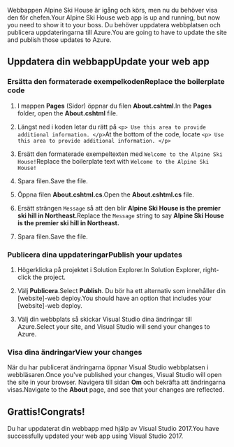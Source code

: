<span data-ttu-id="5801d-101">Webbappen Alpine Ski House är igång och körs, men nu du behöver visa den för chefen.</span><span class="sxs-lookup"><span data-stu-id="5801d-101">Your Alpine Ski House web app is up and running, but now you need to show it to your boss.</span></span> <span data-ttu-id="5801d-102">Du behöver uppdatera webbplatsen och publicera uppdateringarna till Azure.</span><span class="sxs-lookup"><span data-stu-id="5801d-102">You are going to have to update the site and publish those updates to Azure.</span></span>

## <a name="update-your-web-app"></a><span data-ttu-id="5801d-103">Uppdatera din webbapp</span><span class="sxs-lookup"><span data-stu-id="5801d-103">Update your web app</span></span>

### <a name="replace-the-boilerplate-code"></a><span data-ttu-id="5801d-104">Ersätta den formaterade exempelkoden</span><span class="sxs-lookup"><span data-stu-id="5801d-104">Replace the boilerplate code</span></span>

1. <span data-ttu-id="5801d-105">I mappen **Pages** (Sidor) öppnar du filen **About.cshtml**.</span><span class="sxs-lookup"><span data-stu-id="5801d-105">In the **Pages** folder, open the **About.cshtml** file.</span></span>

1. <span data-ttu-id="5801d-106">Längst ned i koden letar du rätt på `<p> Use this area to provide additional information. </p>`</span><span class="sxs-lookup"><span data-stu-id="5801d-106">At the bottom of the code, locate `<p> Use this area to provide additional information. </p>`</span></span>

1. <span data-ttu-id="5801d-107">Ersätt den formaterade exempeltexten med `Welcome to the Alpine Ski House!`</span><span class="sxs-lookup"><span data-stu-id="5801d-107">Replace the boilerplate text with `Welcome to the Alpine Ski House!`</span></span>

1. <span data-ttu-id="5801d-108">Spara filen.</span><span class="sxs-lookup"><span data-stu-id="5801d-108">Save the file.</span></span>

1. <span data-ttu-id="5801d-109">Öppna filen **About.cshtml.cs**.</span><span class="sxs-lookup"><span data-stu-id="5801d-109">Open the **About.cshtml.cs** file.</span></span>

1. <span data-ttu-id="5801d-110">Ersätt strängen `Message` så att den blir **Alpine Ski House is the premier ski hill in Northeast.**</span><span class="sxs-lookup"><span data-stu-id="5801d-110">Replace the `Message` string to say **Alpine Ski House is the premier ski hill in Northeast.**</span></span>

1. <span data-ttu-id="5801d-111">Spara filen.</span><span class="sxs-lookup"><span data-stu-id="5801d-111">Save the file.</span></span>

### <a name="publish-your-updates"></a><span data-ttu-id="5801d-112">Publicera dina uppdateringar</span><span class="sxs-lookup"><span data-stu-id="5801d-112">Publish your updates</span></span>

1. <span data-ttu-id="5801d-113">Högerklicka på projektet i Solution Explorer.</span><span class="sxs-lookup"><span data-stu-id="5801d-113">In Solution Explorer, right-click the project.</span></span>

1. <span data-ttu-id="5801d-114">Välj **Publicera**.</span><span class="sxs-lookup"><span data-stu-id="5801d-114">Select **Publish**.</span></span> <span data-ttu-id="5801d-115">Du bör ha ett alternativ som innehåller din [website]-web deploy.</span><span class="sxs-lookup"><span data-stu-id="5801d-115">You should have an option that includes your [website]-web deploy.</span></span>

1. <span data-ttu-id="5801d-116">Välj din webbplats så skickar Visual Studio dina ändringar till Azure.</span><span class="sxs-lookup"><span data-stu-id="5801d-116">Select your site, and Visual Studio will send your changes to Azure.</span></span>

### <a name="view-your-changes"></a><span data-ttu-id="5801d-117">Visa dina ändringar</span><span class="sxs-lookup"><span data-stu-id="5801d-117">View your changes</span></span>

<span data-ttu-id="5801d-118">När du har publicerat ändringarna öppnar Visual Studio webbplatsen i webbläsaren.</span><span class="sxs-lookup"><span data-stu-id="5801d-118">Once you've published your changes, Visual Studio will open the site in your browser.</span></span> <span data-ttu-id="5801d-119">Navigera till sidan **Om** och bekräfta att ändringarna visas.</span><span class="sxs-lookup"><span data-stu-id="5801d-119">Navigate to the **About** page, and see that your changes are reflected.</span></span>

## <a name="congrats"></a><span data-ttu-id="5801d-120">Grattis!</span><span class="sxs-lookup"><span data-stu-id="5801d-120">Congrats!</span></span>

<span data-ttu-id="5801d-121">Du har uppdaterat din webbapp med hjälp av Visual Studio 2017.</span><span class="sxs-lookup"><span data-stu-id="5801d-121">You have successfully updated your web app using Visual Studio 2017.</span></span>
